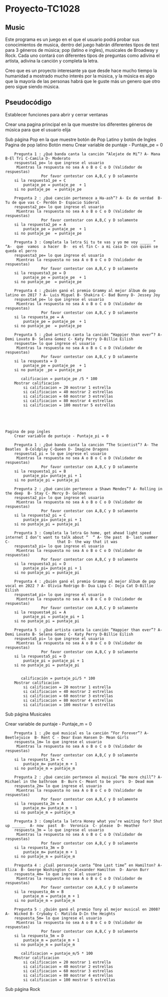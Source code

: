 # Proyecto-TC1028

##  Music

Este programa es un juego en el que el usuario podrá probar sus conocimientos de musica, dentro del juego habrán diferentes tipos de test para 3 géneros de música; pop (latino e ingles), musicales de Broadway y Rock. Cada uno contará con diferentes tipos de preguntas como adivina el artista, adivina la canción y completa la letra. 

Creo que es un proyecto interesante ya que desde hace mucho tiempo la humanidad a mostrado mucho interés por la música, y la música es algo que la mayoría de las personas habrá que le guste más un genero que otro pero sigue siendo música.

## Pseudocódigo

Establecer funciones para abrir y cerrar ventanas 

Crear una pagina principal en la que muestre los diferentes géneros de música para que el usuario elija 


Sub página Pop en la que muestre botón de Pop Latino y botón de Ingles 
	Pagina de pop latino
	  Botón menu 
	 Crear variable de puntaje - Puntaje_pe = 0
              
		Pregunta 1 : ¿Qué banda canta la canción “Alejate de Mi”? A- Mana  B-El Tri C-Camila D- Moderato
		respuesta1_pe= lo que ingrese el usuario 
		 Mientras la respuesta no sea A o B o C o D (Validador de respuestas)
                	Por favor contestar con A,B,C y D solamente	
		si la respuesta1_pe = C
			puntaje_pe = puntaje_pe  + 1
		si no puntaje_pe  = puntaje_pe 

		Pregunta 2 : ¿Qué canción pertenece a Ha-ash”? A- Ex de verdad  B- Tu de que vas C- Perdón D- Espacio Sideral
		respuesta2_pe= lo que ingrese el usuario 
		 Mientras la respuesta no sea A o B o C o D (Validador de respuestas)
                	Por favor contestar con A,B,C y D solamente	
		si la respuesta2_pe = A
			puntaje_pe = puntaje_pe  + 1
		si no puntaje_pe  = puntaje_pe 

		Pregunta 3 : Completa la letra Si tu te vas y yo me voy _____ “    “A-  que  vamos  a hacer  B-  es el fin C- a mi casa D- con quién se queda el perro
		respuesta3_pe= lo que ingrese el usuario 
		 Mientras la respuesta no sea A o B o C o D (Validador de respuestas)
                	Por favor contestar con A,B,C y D solamente	
		si la respuesta3_pe = D
			puntaje_pe = puntaje_pe  + 1
		si no puntaje_pe  = puntaje_pe 

		Pregunta 4 : ¿Quién ganó el premio Grammy al mejor álbum de pop latino en 2017 ? A- Luis Miguel B- Shakira C- Bad Bunny D- Jessey Joy 
		respuesta4_pe= lo que ingrese el usuario 
		 Mientras la respuesta no sea A o B o C o D (Validador de respuestas)
                	Por favor contestar con A,B,C y D solamente	
		si la respuesta_pe = A
			puntaje_pe = puntaje_pe  + 1
		si no puntaje_pe  = puntaje_pe 

		Pregunta 5 : ¿Qué artista canta la canción “Happier than ever”? A-  Demi Lovato B- Selena Gomez C- Katy Perry D-Billie Eilish
		respuesta= lo que ingrese el usuario 
		 Mientras la respuesta no sea A o B o C o D (Validador de respuestas)
                	Por favor contestar con A,B,C y D solamente	
		si la respuesta = D
			puntaje_pe = puntaje_pe  + 1
		si no puntaje _pe = puntaje_pe 

	       calificacion = puntaje_pe /5 * 100
		Mostrar calificacion
			si calificacion = 20 mostrar 1 estrella
			si calificacion = 40 mostrar 2 estrellas
			si calificacion = 60 mostrar 3 estrellas
			si calificacion = 80 mostrar 4 estrellas
			si calificacion = 100 mostrar 5 estrellas
		
		
		
		
				
	Pagina de pop ingles 
		Crear variable de puntaje - Puntaje_pi = 0
              
		Pregunta 1 : ¿Qué banda canta la canción “The Scientist”? A- The Beatles  B-Coldplay C-Queen D- Imagine Dragons
		respuesta1_pi = lo que ingrese el usuario 
		 Mientras la respuesta no sea A o B o C o D (Validador de respuestas)
                	Por favor contestar con A,B,C y D solamente	
		si la respuesta1_pi = B
			puntaje_pi= puntaje_pi + 1
		si no puntaje_pi = puntaje_pi

		Pregunta 2 : ¿Qué canción pertenece a Shawn Mendes”? A- Rolling in the deep  B- Stay C- Mercy D- Golden
		respuesta2_pi= lo que ingrese el usuario 
		 Mientras la respuesta no sea A o B o C o D (Validador de respuestas)
                	Por favor contestar con A,B,C y D solamente	
		si la respuesta2_pi = C
			puntaje_pi= puntaje_pi + 1
		si no puntaje_pi = puntaje_pi

		Pregunta 3 : Completa la letra Go home, get ahead light speed internet I don’t want to talk about “  “ A- the past  B- last summer C- 				      that D- the way that it was 
		respuesta3_pi= lo que ingrese el usuario 
		 Mientras la respuesta no sea A o B o C o D (Validador de respuestas)
                	Por favor contestar con A,B,C y D solamente	
		si la respuesta3_pi = D
			puntaje_pi= puntaje_pi + 1
		si no puntaje_pi = puntaje_pi

		Pregunta 4 : ¿Quién ganó el premio Grammy al mejor álbum de pop vocal en 2022 ? A- Olivia Rodrigo B- Dua Lipa C- Doja Cat D-Billie Eilish
		respuesta4_pi= lo que ingrese el usuario 
		 Mientras la respuesta no sea A o B o C o D (Validador de respuestas)
                	Por favor contestar con A,B,C y D solamente	
		si la respuesta4_pi = A
			puntaje_pi = puntaje_pi + 1
		si no puntaje_pi = puntaje_pi

		Pregunta 5 : ¿Qué artista canta la canción “Happier than ever”? A-  Demi Lovato B- Selena Gomez C- Katy Perry D-Billie Eilish
		respuesta5_pi= lo que ingrese el usuario 
		 Mientras la respuesta no sea A o B o C o D (Validador de respuestas)
                	Por favor contestar con A,B,C y D solamente	
		si la respuesta5_pi = D
			puntaje_pi = puntaje_pi + 1
		si no puntaje_pi = puntaje_pi


	       calificación = puntaje_pi/5 * 100
		Mostrar calificacion
			si calificacion = 20 mostrar 1 estrella
			si calificacion = 40 mostrar 2 estrellas
			si calificacion = 60 mostrar 3 estrellas
			si calificacion = 80 mostrar 4 estrellas
			si calificacion = 100 mostrar 5 estrellas
	
		
						

Sub página Musicales

Crear variable de puntaje - Puntaje_m = 0
              
		Pregunta 1 : ¿De qué musical es la canción “For Forever”? A- Beetlejuice  B- Rent C - Dear Evan Hansen D- Mean Girls
		respuesta_1m= lo que ingrese el usuario 
		 Mientras la respuesta no sea A o B o C o D (Validador de respuestas)
                	Por favor contestar con A,B,C y D solamente	
		si la respuesta_1m = C
			puntaje_m= puntaje_m + 1
		si no puntaje_m = puntaje_m

		Pregunta 2 : ¿Qué canción pertenece al musical “Be more chill”? A- Michael in the bathroom  B- Burn C- Meant to be yours  D- Dead mom
		respuesta_2m= lo que ingrese el usuario 
		 Mientras la respuesta no sea A o B o C o D (Validador de respuestas)
                	Por favor contestar con A,B,C y D solamente	
		si la respuesta_2m = A
			puntaje_m= puntaje_m + 1
		si no puntaje_m = puntaje_m

		Pregunta 3 : Completa la letra Honey what you’re waiting for? Shut up ______  A- now  past  B-  Veronica  C- please  D- Heather
		respuesta_3m = lo que ingrese el usuario 
		 Mientras la respuesta no sea A o B o C o D (Validador de respuestas)
                	Por favor contestar con A,B,C y D solamente	
		si la respuesta_3m = D
			puntaje_m= puntaje_m + 1
		si no puntaje_m = puntaje_m

		Pregunta 4 : ¿Cuál personaje canta “One Last time” en Hamilton? A- Eliza  B- George Washington C- Alexander Hamilton  D- Aaron Burr
		respuesta_4m= lo que ingrese el usuario 
		 Mientras la respuesta no sea A o B o C o D (Validador de respuestas)
                	Por favor contestar con A,B,C y D solamente	
		si la respuesta_4m = B
			puntaje_m = puntaje_m + 1
		si no puntaje_m = puntaje_m

		Pregunta 5 : ¿Quién ganó el premio Tony al mejor musical en 2008? A-  Wicked B- Crybaby C- Matilda D-In the Heights
		respuesta_5m= lo que ingrese el usuario 
		 Mientras la respuesta no sea A o B o C o D (Validador de respuestas)
                	Por favor contestar con A,B,C y D solamente	
		si la respuesta_5m = D
			puntaje_m = puntaje_m + 1
		si no puntaje_m = puntaje_m 

	       calificacion = puntaje_m/5 * 100
		Mostrar calificacion
			si calificacion = 20 mostrar 1 estrella
			si calificacion = 40 mostrar 2 estrellas
			si calificacion = 60 mostrar 3 estrellas
			si calificacion = 80 mostrar 4 estrellas
			si calificacion = 100 mostrar 5 estrellas
	

Sub página Rock
	
		

